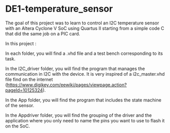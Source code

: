 # DE1-temperature_sensor

The goal of this project was to learn to control an I2C temperature sensor with an Altera Cyclone V SoC using Quartus II starting from a simple code C that did the same job on a PIC card. 

In this project :

In each folder, you will find a .vhd file and a test bench corresponding to its task.

In the I2C_driver folder, you will find the program that manages the communication in I2C with the device. It is very inspired of a i2c_master.vhd file find on the internet (https://www.digikey.com/eewiki/pages/viewpage.action?pageId=10125324). 

In the App folder, you will find the program that includes the state machine of the sensor.

In the Appdriver folder, you will find the grouping of the driver and the application where you only need to name the pins you want to use to flash it on the SoC.
